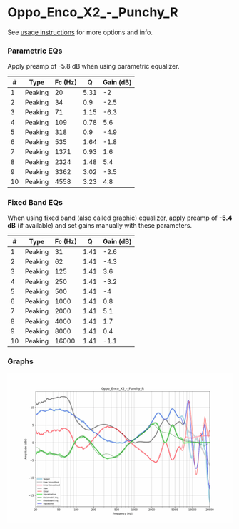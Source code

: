 # Oppo_Enco_X2_-_Punchy_R
See [usage instructions](https://github.com/jaakkopasanen/AutoEq#usage) for more options and info.

### Parametric EQs
Apply preamp of -5.8 dB when using parametric equalizer.

|   # | Type    |   Fc (Hz) |    Q |   Gain (dB) |
|-----|---------|-----------|------|-------------|
|   1 | Peaking |        20 | 5.31 |        -2   |
|   2 | Peaking |        34 | 0.9  |        -2.5 |
|   3 | Peaking |        71 | 1.15 |        -6.3 |
|   4 | Peaking |       109 | 0.78 |         5.6 |
|   5 | Peaking |       318 | 0.9  |        -4.9 |
|   6 | Peaking |       535 | 1.64 |        -1.8 |
|   7 | Peaking |      1371 | 0.93 |         1.6 |
|   8 | Peaking |      2324 | 1.48 |         5.4 |
|   9 | Peaking |      3362 | 3.02 |        -3.5 |
|  10 | Peaking |      4558 | 3.23 |         4.8 |

### Fixed Band EQs
When using fixed band (also called graphic) equalizer, apply preamp of **-5.4 dB** (if available) and set gains manually with these parameters.

|   # | Type    |   Fc (Hz) |    Q |   Gain (dB) |
|-----|---------|-----------|------|-------------|
|   1 | Peaking |        31 | 1.41 |        -2.6 |
|   2 | Peaking |        62 | 1.41 |        -4.3 |
|   3 | Peaking |       125 | 1.41 |         3.6 |
|   4 | Peaking |       250 | 1.41 |        -3.2 |
|   5 | Peaking |       500 | 1.41 |        -4   |
|   6 | Peaking |      1000 | 1.41 |         0.8 |
|   7 | Peaking |      2000 | 1.41 |         5.1 |
|   8 | Peaking |      4000 | 1.41 |         1.7 |
|   9 | Peaking |      8000 | 1.41 |         0.4 |
|  10 | Peaking |     16000 | 1.41 |        -1.1 |

### Graphs
![](./Oppo_Enco_X2_-_Punchy_R.png)
